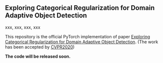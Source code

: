 ## Exploring Categorical Regularization for Domain Adaptive Object Detection
xxx, xxx, xxx, xxx

This repository is the official PyTorch implementation of paper [Exploring Categorical Regularization for Domain Adaptive Object Detection](). (The work has been accepted by [CVPR2020](http://cvpr2020.thecvf.com/))

**The code will be released soon.**
